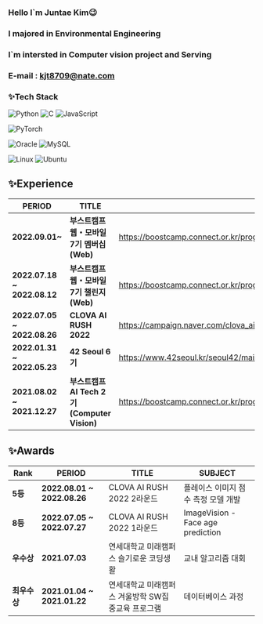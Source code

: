 
### Hello I`m Juntae Kim😉
### I majored in Environmental Engineering
### I`m intersted in Computer vision project and Serving
### E-mail : kjt8709@nate.com


### ✨Tech Stack

<img alt="Python" src ="https://img.shields.io/badge/Python-3776AB.svg?&style=for-the-badge&logo=Python&logoColor=white"/> <img alt="C" src ="https://img.shields.io/badge/C-A8B9CC.svg?&style=for-the-badge&logo=C&logoColor=white"/> <img alt="JavaScript" src ="https://img.shields.io/badge/JavaScript-F7DF1E.svg?&style=for-the-badge&logo=JavaScript&logoColor=white"/> 

<img alt="PyTorch" src ="https://img.shields.io/badge/PyTorch-EE4C2C.svg?&style=for-the-badge&logo=PyTorch&logoColor=white"/>

<img alt="Oracle" src ="https://img.shields.io/badge/Oracle-F80000.svg?&style=for-the-badge&logo=Oracle&logoColor=white"/> <img alt="MySQL" src ="https://img.shields.io/badge/MySQL-4479A1.svg?&style=for-the-badge&logo=MySQL&logoColor=white"/>

<img alt="Linux" src ="https://img.shields.io/badge/Linux-FCC624.svg?&style=for-the-badge&logo=Linux&logoColor=white"/> <img alt="Ubuntu" src ="https://img.shields.io/badge/Ubuntu-E95420.svg?&style=for-the-badge&logo=Ubuntu&logoColor=white"/>

## ✨Experience

| PERIOD | TITLE |  |
| ------- | ------- | ------- |
| **2022.09.01~** | **부스트캠프 웹・모바일 7기 멤버십(Web)** | https://boostcamp.connect.or.kr/program_wm.html |
| **2022.07.18 ~ 2022.08.12** | **부스트캠프 웹・모바일 7기 챌린지(Web)** | https://boostcamp.connect.or.kr/program_wm.html |
| **2022.07.05 ~ 2022.08.26** | **CLOVA AI RUSH 2022** | https://campaign.naver.com/clova_airush/ |
| **2022.01.31 ~ 2022.05.23** | **42 Seoul 6기** | https://www.42seoul.kr/seoul42/main/view |
| **2021.08.02 ~ 2021.12.27** | **부스트캠프 AI Tech 2기 (Computer Vision)** | https://boostcamp.connect.or.kr/program_ai.html |

## ✨Awards

| Rank | PERIOD | TITLE | SUBJECT |
| ------- | ------- | ------- |  ------- |
|  **5등** | **2022.08.01 ~ 2022.08.26** | CLOVA AI RUSH 2022 2라운드 | 플레이스 이미지 점수 측정 모델 개발 |
|  **8등** | **2022.07.05 ~ 2022.07.27** | CLOVA AI RUSH 2022 1라운드 | ImageVision - Face age prediction |
|  **우수상** | **2021.07.03** | 연세대학교 미래캠퍼스 슬기로운 코딩생활 | 교내 알고리즘 대회 |
|  **최우수상** | **2021.01.04 ~ 2021.01.22** | 연세대학교 미래캠퍼스 겨울방학 SW집중교육 프로그램 | 데이터베이스 과정 |

